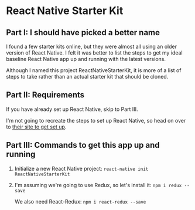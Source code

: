 # React Native Starter Kit

## Part I: I should have picked a better name

I found a few starter kits online, but they were almost all using an older version of React Native. I felt it was better to list the steps to get my ideal baseline React Native app up and running with the latest versions.

Although I named this project ReactNativeStarterKit, it is more of a list of steps to take rather than an actual starter kit that should be cloned.

## Part II: Requirements

If you have already set up React Native, skip to Part III.

I'm not going to recreate the steps to set up React Native, so head on over to [their site to get set up](https://facebook.github.io/react-native/docs/getting-started.html#content).

## Part III: Commands to get this app up and running

1. Initialize a new React Native project: `react-native init ReactNativeStarterKit`

2. I'm assuming we're going to use Redux, so let's install it: `npm i redux --save`

   We also need React-Redux: `npm i react-redux --save`
